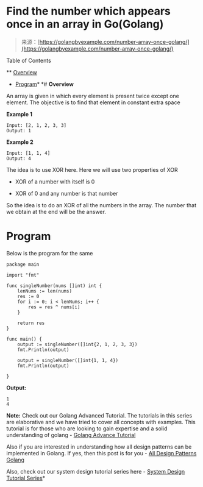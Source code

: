 <!--yml
category: 未分类
date: 2024-10-13 06:50:25
-->

# Find the number which appears once in an array in Go(Golang)

> 来源：[https://golangbyexample.com/number-array-once-golang/](https://golangbyexample.com/number-array-once-golang/)

Table of Contents

 **   [Overview](#Overview "Overview")
*   [Program](#Program "Program")*  *# **Overview**

An array is given in which every element is present twice except one element. The objective is to find that element in constant extra space

**Example 1**

```
Input: [2, 1, 2, 3, 3]
Output: 1
```

**Example 2**

```
Input: [1, 1, 4]
Output: 4
```

The idea is to use XOR here. Here we will use two properties of XOR

*   XOR of a number with itself is 0

*   XOR of 0 and any number is that number

So the idea is to do an XOR of all the numbers in the array. The number that we obtain at the end will be the answer.

# **Program**

Below is the program for the same

```
package main

import "fmt"

func singleNumber(nums []int) int {
	lenNums := len(nums)
	res := 0
	for i := 0; i < lenNums; i++ {
		res = res ^ nums[i]
	}

	return res
}

func main() {
	output := singleNumber([]int{2, 1, 2, 3, 3})
	fmt.Println(output)

	output = singleNumber([]int{1, 1, 4})
	fmt.Println(output)

}
```

**Output:**

```
1
4
```

**Note:** Check out our Golang Advanced Tutorial. The tutorials in this series are elaborative and we have tried to cover all concepts with examples. This tutorial is for those who are looking to gain expertise and a solid understanding of golang - [Golang Advance Tutorial](https://golangbyexample.com/golang-comprehensive-tutorial/)

Also if you are interested in understanding how all design patterns can be implemented in Golang. If yes, then this post is for you - [All Design Patterns Golang](https://golangbyexample.com/all-design-patterns-golang/)

Also, check out our system design tutorial series here - [System Design Tutorial Series](https://techbyexample.com/system-design-questions/)*